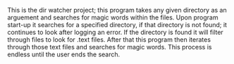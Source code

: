 This is the dir watcher project; this program takes any given directory as an arguement 
and searches for magic words within the files. Upon program start-up it searches for a 
specified directory, if that directory is not found; it continues to look after logging
an error. If the directory is found it will filter through files to look for .text files.
After that this program then iterates through those text files and searches for magic words.
This process is endless until the user ends the search.